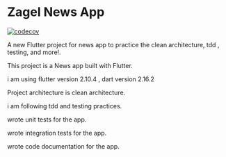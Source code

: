 # Zagel News App
[![codecov](https://codecov.io/gh/mohamedkx77/Zagel-News-App/branch/main/graph/badge.svg?token=X7HUAQ606U)](https://codecov.io/gh/mohamedkx77/Zagel-News-App)

    
A new Flutter project for news app to practice the clean architecture, tdd , testing, and more!.



This project is a News app built with Flutter.

i am using flutter version 2.10.4 , dart version 2.16.2

Project architecture is clean architecture.

i am following tdd and testing practices.

wrote unit tests for the app.

wrote integration tests for the app.

wrote code documentation for the app.

